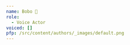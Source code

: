 ```yaml
---
name: Bobo 🪿
role:
  - Voice Actor
voiced: []
pfp: /src/content/authors/_images/default.png
---
```

